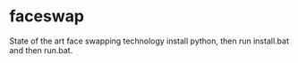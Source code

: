 # faceswap
State of the art face swapping technology
install python, then run install.bat and then run.bat.

